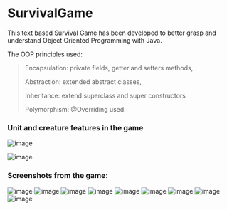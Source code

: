 # SurvivalGame
This text based Survival Game has been developed to better grasp and understand Object Oriented Programming with Java. 

The OOP principles used:
>Encapsulation: private fields, getter and setters methods,
>
>Abstraction: extended abstract classes,
>
>Inheritance: extend superclass and super constructors
>
>Polymorphism: @Overriding used.

### Unit and creature features in the game 

![image](https://user-images.githubusercontent.com/57245919/132229305-9aca25b2-5282-42ba-bdc4-24717bff9cd1.png)

![image](https://user-images.githubusercontent.com/57245919/132549706-6c9d58be-6947-416c-be12-0cad01037ff7.png)

### Screenshots from the game: 

![image](https://user-images.githubusercontent.com/57245919/132566746-e9a652e8-aac9-4825-a567-1514c44849c5.png)
![image](https://user-images.githubusercontent.com/57245919/132566954-6753cb9c-7c5a-4cd6-b043-709e854b5213.png)
![image](https://user-images.githubusercontent.com/57245919/132567334-a4403415-9729-42c9-a10a-be4ff5b4ec4f.png)
![image](https://user-images.githubusercontent.com/57245919/132567523-7f19beba-156f-46bf-b622-4e092cdd5831.png)
![image](https://user-images.githubusercontent.com/57245919/132568000-60598a74-9272-451d-8fb5-433331d2eb37.png)
![image](https://user-images.githubusercontent.com/57245919/132568431-e607f240-6b51-4330-8afd-34d85de73061.png)
![image](https://user-images.githubusercontent.com/57245919/132568799-c0c1ac79-80d0-492f-9d8d-c881cba27218.png)
![image](https://user-images.githubusercontent.com/57245919/132570564-2b4f8a56-e605-48d4-bd8c-ab72b54ea682.png)
![image](https://user-images.githubusercontent.com/57245919/132571178-9f9ce430-c25e-4f42-b677-9c69208a29ce.png)

